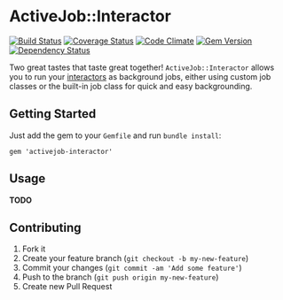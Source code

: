 # ActiveJob::Interactor

[![Build Status](https://travis-ci.org/markrebec/activejob-interactor.png?1=1)](https://travis-ci.org/markrebec/activejob-interactor)
[![Coverage Status](https://coveralls.io/repos/markrebec/activejob-interactor/badge.svg?1=1)](https://coveralls.io/r/markrebec/activejob-interactor)
[![Code Climate](https://codeclimate.com/github/markrebec/activejob-interactor.png?1=1)](https://codeclimate.com/github/markrebec/activejob-interactor)
[![Gem Version](https://badge.fury.io/rb/activejob-interactor.png?1=1)](http://badge.fury.io/rb/activejob-interactor)
[![Dependency Status](https://gemnasium.com/markrebec/activejob-interactor.png)](https://gemnasium.com/markrebec/activejob-interactor)

Two great tastes that taste great together! `ActiveJob::Interactor` allows you to run your [interactors](https://github.com/collectiveidea/interactor) as background jobs, either using custom job classes or the built-in job class for quick and easy backgrounding.

## Getting Started

Just add the gem to your `Gemfile` and run `bundle install`:

    gem 'activejob-interactor'

## Usage

**TODO**

## Contributing
1. Fork it
2. Create your feature branch (`git checkout -b my-new-feature`)
3. Commit your changes (`git commit -am 'Add some feature'`)
4. Push to the branch (`git push origin my-new-feature`)
5. Create new Pull Request
